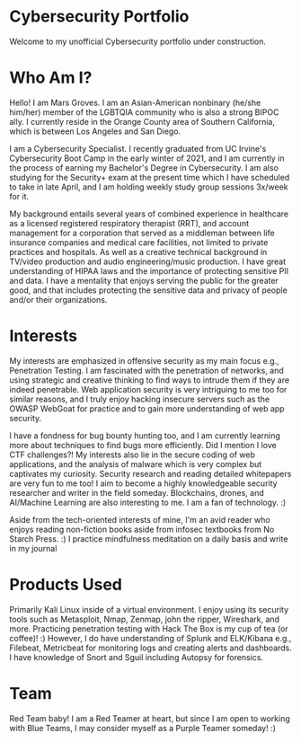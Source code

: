 # Cybersecurity Portfolio

Welcome to my unofficial Cybersecurity portfolio under construction. 

# Who Am I?
Hello! I am Mars Groves. I am an Asian-American nonbinary (he/she him/her) member of the LGBTQIA community who is also a strong BIPOC ally. I currently reside in the Orange County area of Southern California, which is between Los Angeles and San Diego.

I am a Cybersecurity Specialist. I recently graduated from UC Irvine's Cybersecurity Boot Camp in the early winter of 2021, and I am currently in the process of earning my Bachelor's Degree in Cybersecurity. I am also studying for the Security+ exam at the present time which I have scheduled to take in late April, and I am holding weekly study group sessions 3x/week for it.

My background entails several years of combined experience in healthcare as a licensed registered respiratory therapist (RRT), and account management for a corporation that served as a middleman between life insurance companies and medical care facilities, not limited to private practices and hospitals. As well as a creative technical background in TV/video production and audio engineering/music production. I have great understanding of HIPAA laws and the importance of protecting sensitive PII and data. I have a mentality that enjoys serving the public for the greater good, and that includes protecting the sensitive data and privacy of people and/or their organizations.

# Interests
My interests are emphasized in offensive security as my main focus e.g., Penetration Testing. I am fascinated with the penetration of networks, and using strategic and creative thinking to find ways to intrude them if they are indeed penetrable. Web application security is very intriguing to me too for similar reasons, and I truly enjoy hacking  insecure servers such as the OWASP WebGoat for practice and to gain more understanding of web app security. 

I have a fondness for bug bounty hunting too, and I am currently learning more about techniques to find bugs more efficiently. Did I mention I love CTF challenges?! My interests also lie in the secure coding of web applications, and the analysis of malware which is very complex but captivates my curiosity. Security research and reading detailed whitepapers are very fun to me too! I aim to become a highly knowledgeable security researcher and writer in the field someday. Blockchains, drones, and AI/Machine Learning are also interesting to me. I am a fan of technology. :)

Aside from the tech-oriented interests of mine, I'm an avid reader who enjoys reading non-fiction books aside from infosec textbooks from No Starch Press. :) I practice mindfulness meditation on a daily basis and write in my journal

# Products Used
Primarily Kali Linux inside of a virtual environment. I enjoy using its security tools such as Metasploit, Nmap, Zenmap, john the ripper, Wireshark, and more. Practicing penetration testing with Hack The Box is my cup of tea (or coffee)! :) However, I do have understanding of Splunk and ELK/Kibana e.g., Filebeat, Metricbeat for monitoring logs and creating alerts and dashboards. I have knowledge of Snort and Sguil including Autopsy for forensics.

# Team
Red Team baby! I am a Red Teamer at heart, but since I am open to working with Blue Teams,
I may consider myself as a Purple Teamer someday! :)